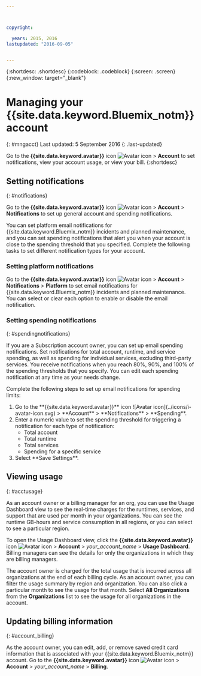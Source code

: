 ```yaml
---



copyright:

  years: 2015, 2016
lastupdated: "2016-09-05"


---
```


{:shortdesc: .shortdesc}
{:codeblock: .codeblock}
{:screen: .screen}
{:new_window: target="_blank"}

# Managing your {{site.data.keyword.Bluemix_notm}} account
{: #mngacct}
Last updated: 5 September 2016
{: .last-updated}

Go to the **{{site.data.keyword.avatar}}** icon ![Avatar icon](../icons/i-avatar-icon.svg) &gt; **Account** to set notifications, view your account usage, or view your bill.
{:shortdesc}


## Setting notifications
{: #notifications}

Go to the **{{site.data.keyword.avatar}}** icon ![Avatar icon](../icons/i-avatar-icon.svg) &gt; **Account** &gt; **Notifications** to set up general account and spending notifications. <!-- Spending notifications are available only for Subscription {{site.data.keyword.Bluemix_notm}} account owners. -->

You can set platform email notifications for {{site.data.keyword.Bluemix_notm}} incidents and planned maintenance, and you can set spending notifications that alert you when your account is close to the spending threshold that you specified. Complete the following tasks to set different notification types for your account.

### Setting platform notifications

Go to the **{{site.data.keyword.avatar}}** icon ![Avatar icon](../icons/i-avatar-icon.svg) &gt; **Account** &gt; **Notifications** &gt; **Platform** to set email notifications for {{site.data.keyword.Bluemix_notm}} incidents and planned maintenance. You can select or clear each option to enable or disable the email notification.


### Setting spending notifications
{: #spendingnotifications}

If you are a Subscription account owner, you can set up email spending notifications. Set notifications for total account, runtime, and service spending, as well as spending for individual services, excluding third-party services. You receive notifications when you reach 80%, 90%, and 100% of the spending thresholds that you specify. You can edit each spending notification at any time as your needs change.

Complete the following steps to set up email notifications for spending limits:

<ol>
<li>Go to the **{{site.data.keyword.avatar}}** icon ![Avatar icon](../icons/i-avatar-icon.svg) &gt; **Account** &gt;  **Notifications** &gt; **Spending**.</li>
<li>Enter a numeric value to set the spending threshold for triggering a notification for each type of notification:<br />
<ul>
<li>Total account</li>
<li>Total runtime</li>
<li>Total services</li>
<li>Spending for a specific service</li>
</ul>
</li>
<li>Select **Save Settings**.</li>
</ol>



## Viewing usage
{: #acctusage}

As an account owner or a billing manager for an org, you can use the Usage Dashboard view to see the real-time charges for the runtimes, services, and support that are used per month in your organizations. You can see the runtime GB-hours and service consumption in all regions, or you can select to see a particular region.

To open the Usage Dashboard view, click the **{{site.data.keyword.avatar}}** icon ![Avatar icon](../icons/i-avatar-icon.svg) &gt; **Account** &gt; *your_account_name* &gt; **Usage Dashboard**. Billing managers can see the details for only the organizations in which they are billing managers.

The account owner is charged for the total usage that is incurred across all organizations at the end of each billing cycle. As an account owner, you can filter the usage summary by region and organization. You can also click a particular month to see the usage for that month. Select **All Organizations** from the **Organizations** list to see the usage for all organizations in the account.


## Updating billing information
{: #account_billing}

As the account owner, you can edit, add, or remove saved credit card information that is associated with your {{site.data.keyword.Bluemix_notm}} account. Go to the **{{site.data.keyword.avatar}}** icon ![Avatar icon](../icons/i-avatar-icon.svg) &gt; **Account** &gt; *your_account_name* &gt; **Billing**.

